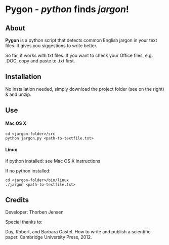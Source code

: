 **Pygon** - *python* finds *jargon*!
===

About
---

**Pygon** is a python script that detects common English jargon in your text files.
It gives you siggestions to write better.

So far, it works with txt files. 
If you want to check your Office files, e.g. .DOC, copy and paste to .txt first.

Installation
---

No installation needed, simply download the project folder (see on the right) & and unzip.

Use
---
#### Mac OS X
```
cd <jargon-folder>/src
python jargon.py <path-to-textfile.txt>
```

#### Linux
If python installed: see Mac OS X instructions

If no python installed:
```
cd <jargon-folder>/bin/linux
./jargon <path-to-textfile.txt>
```


Credits
---
Developer: Thorben Jensen

Special thanks to:

Day, Robert, and Barbara Gastel. How to write and publish a scientific paper. Cambridge University Press, 2012.
